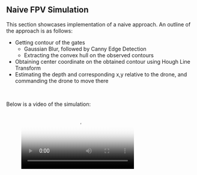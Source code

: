 ## Naive FPV Simulation
This section showcases implementation of a naive approach. An outline of the approach is as follows:
- Getting contour of the gates
    - Gaussian Blur, followed by Canny Edge Detection
    - Extracting the convex hull on the observed contours
- Obtaining center coordinate on the obtained contour using Hough Line Transform
- Estimating the depth and corresponding x,y relative to the drone, and commanding the drone to move there

<br>

Below is a video of the simulation:

<figure class="video_container">
  <video controls="true" allowfullscreen="true" poster="./../utils/poster_image_naive simulation.png">
    <source src="./../utils/simulation_naive_fpv.mp4" type="video/mp4">
  </video>
</figure>

